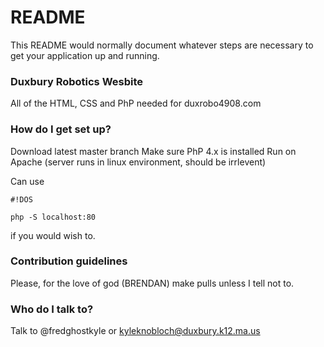 # README #

This README would normally document whatever steps are necessary to get your application up and running.

### Duxbury Robotics Wesbite ###

All of the HTML, CSS and PhP needed for duxrobo4908.com

### How do I get set up? ###

Download latest master branch
Make sure PhP 4.x is installed
Run on Apache (server runs in linux environment, should be irrlevent) 

Can use 
```
#!DOS

php -S localhost:80
```
if you would wish to. 

### Contribution guidelines ###

Please, for the love of god (BRENDAN) make pulls unless I tell not to. 

### Who do I talk to? ###

Talk to @fredghostkyle or kyleknobloch@duxbury.k12.ma.us